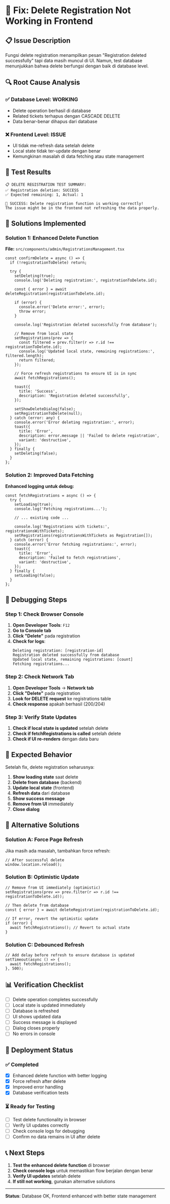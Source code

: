 # 🔧 Fix: Delete Registration Not Working in Frontend

## 📋 Issue Description

Fungsi delete registration menampilkan pesan "Registration deleted successfully" tapi data masih muncul di UI. Namun, test database menunjukkan bahwa delete berfungsi dengan baik di database level.

## 🔍 Root Cause Analysis

### ✅ **Database Level: WORKING**
- Delete operation berhasil di database
- Related tickets terhapus dengan CASCADE DELETE
- Data benar-benar dihapus dari database

### ❌ **Frontend Level: ISSUE**
- UI tidak me-refresh data setelah delete
- Local state tidak ter-update dengan benar
- Kemungkinan masalah di data fetching atau state management

## 🧪 Test Results

```
📋 DELETE REGISTRATION TEST SUMMARY:
✅ Registration deletion: SUCCESS
✅ Expected remaining: 1, Actual: 1

🎉 SUCCESS: Delete registration function is working correctly!
The issue might be in the frontend not refreshing the data properly.
```

## 🔧 Solutions Implemented

### Solution 1: Enhanced Delete Function

**File:** `src/components/admin/RegistrationsManagement.tsx`

```tsx
const confirmDelete = async () => {
  if (!registrationToDelete) return;

  try {
    setDeleting(true);
    console.log('Deleting registration:', registrationToDelete.id);
    
    const { error } = await deleteRegistration(registrationToDelete.id);

    if (error) {
      console.error('Delete error:', error);
      throw error;
    }

    console.log('Registration deleted successfully from database');

    // Remove from local state
    setRegistrations(prev => {
      const filtered = prev.filter(r => r.id !== registrationToDelete.id);
      console.log('Updated local state, remaining registrations:', filtered.length);
      return filtered;
    });

    // Force refresh registrations to ensure UI is in sync
    await fetchRegistrations();

    toast({
      title: 'Success',
      description: 'Registration deleted successfully',
    });

    setShowDeleteDialog(false);
    setRegistrationToDelete(null);
  } catch (error: any) {
    console.error('Error deleting registration:', error);
    toast({
      title: 'Error',
      description: error.message || 'Failed to delete registration',
      variant: 'destructive',
    });
  } finally {
    setDeleting(false);
  }
};
```

### Solution 2: Improved Data Fetching

**Enhanced logging untuk debug:**

```tsx
const fetchRegistrations = async () => {
  try {
    setLoading(true);
    console.log('Fetching registrations...');
    
    // ... existing code ...
    
    console.log('Registrations with tickets:', registrationsWithTickets);
    setRegistrations(registrationsWithTickets as Registration[]);
  } catch (error) {
    console.error('Error fetching registrations:', error);
    toast({
      title: 'Error',
      description: 'Failed to fetch registrations',
      variant: 'destructive',
    });
  } finally {
    setLoading(false);
  }
};
```

## 🚨 Debugging Steps

### Step 1: Check Browser Console

1. **Open Developer Tools**: `F12`
2. **Go to Console tab**
3. **Click "Delete"** pada registration
4. **Check for logs**:
   ```
   Deleting registration: [registration-id]
   Registration deleted successfully from database
   Updated local state, remaining registrations: [count]
   Fetching registrations...
   ```

### Step 2: Check Network Tab

1. **Open Developer Tools** → **Network tab**
2. **Click "Delete"** pada registration
3. **Look for DELETE request** ke registrations table
4. **Check response** apakah berhasil (200/204)

### Step 3: Verify State Updates

1. **Check if local state is updated** setelah delete
2. **Check if fetchRegistrations is called** setelah delete
3. **Check if UI re-renders** dengan data baru

## 🎯 Expected Behavior

Setelah fix, delete registration seharusnya:

1. **Show loading state** saat delete
2. **Delete from database** (backend)
3. **Update local state** (frontend)
4. **Refresh data** dari database
5. **Show success message**
6. **Remove from UI** immediately
7. **Close dialog**

## 🔄 Alternative Solutions

### Solution A: Force Page Refresh

Jika masih ada masalah, tambahkan force refresh:

```tsx
// After successful delete
window.location.reload();
```

### Solution B: Optimistic Update

```tsx
// Remove from UI immediately (optimistic)
setRegistrations(prev => prev.filter(r => r.id !== registrationToDelete.id));

// Then delete from database
const { error } = await deleteRegistration(registrationToDelete.id);

// If error, revert the optimistic update
if (error) {
  await fetchRegistrations(); // Revert to actual state
}
```

### Solution C: Debounced Refresh

```tsx
// Add delay before refresh to ensure database is updated
setTimeout(async () => {
  await fetchRegistrations();
}, 500);
```

## 📊 Verification Checklist

- [ ] Delete operation completes successfully
- [ ] Local state is updated immediately
- [ ] Database is refreshed
- [ ] UI shows updated data
- [ ] Success message is displayed
- [ ] Dialog closes properly
- [ ] No errors in console

## 🚀 Deployment Status

### ✅ Completed
- [x] Enhanced delete function with better logging
- [x] Force refresh after delete
- [x] Improved error handling
- [x] Database verification tests

### ⏳ Ready for Testing
- [ ] Test delete functionality in browser
- [ ] Verify UI updates correctly
- [ ] Check console logs for debugging
- [ ] Confirm no data remains in UI after delete

## 📞 Next Steps

1. **Test the enhanced delete function** di browser
2. **Check console logs** untuk memastikan flow berjalan dengan benar
3. **Verify UI updates** setelah delete
4. **If still not working**, gunakan alternative solutions

---

**Status**: Database OK, Frontend enhanced with better state management 
